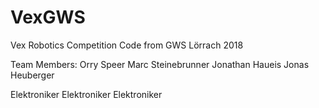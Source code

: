 # VexGWS
Vex Robotics Competition Code from GWS Lörrach 2018


Team Members:
Orry Speer
Marc Steinebrunner
Jonathan Haueis
Jonas Heuberger


Elektroniker 
Elektroniker
Elektroniker
